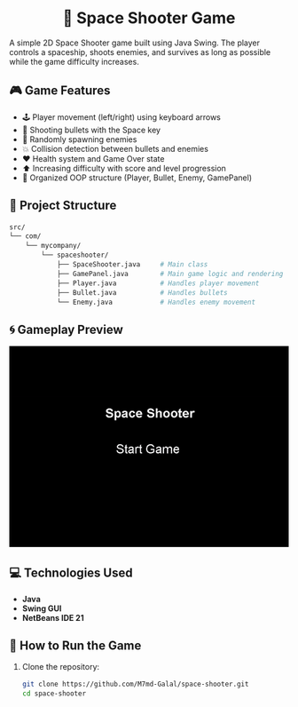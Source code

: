 <div align="center">
    
   # 🚀 Space Shooter Game

</div>

A simple 2D Space Shooter game built using Java Swing. The player controls a spaceship, shoots enemies, and survives as long as possible while the game difficulty increases.

## 🎮 Game Features

- 🕹️ Player movement (left/right) using keyboard arrows
- 🔫 Shooting bullets with the Space key
- 👾 Randomly spawning enemies
- 💥 Collision detection between bullets and enemies
- ❤️ Health system and Game Over state
- ⬆️ Increasing difficulty with score and level progression
- 🧠 Organized OOP structure (Player, Bullet, Enemy, GamePanel)

## 🧠 Project Structure

```bash
src/
└── com/
    └── mycompany/
        └── spaceshooter/
            ├── SpaceShooter.java     # Main class
            ├── GamePanel.java        # Main game logic and rendering
            ├── Player.java           # Handles player movement
            ├── Bullet.java           # Handles bullets
            └── Enemy.java            # Handles enemy movement
```
## 🌀 Gameplay Preview

<div align="center">

![Gameplay Demo](SpaceShooter2025-05-2115-44-27-ezgif.com-video-to-gif-converter.gif)

</div>


## 💻 Technologies Used

- **Java**
- **Swing GUI**
- **NetBeans IDE 21**

## 🚀 How to Run the Game

1. Clone the repository:
   ```bash
   git clone https://github.com/M7md-Galal/space-shooter.git
   cd space-shooter
